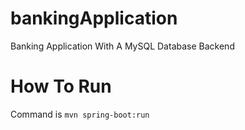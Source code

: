 # bankingApplication
Banking Application With A MySQL Database Backend


# How To Run
Command is `mvn spring-boot:run`
